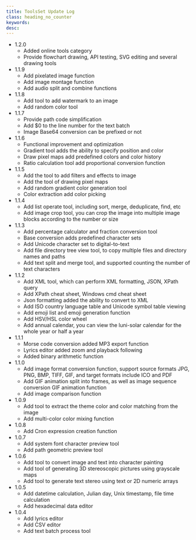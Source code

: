 ```yaml
---
title: ToolsSet Update Log
class: heading_no_counter
keywords: 
desc: 
---
```

* 1.2.0
  * Added online tools category
  * Provide flowchart drawing, API testing, SVG editing and several drawing tools
* 1.1.9
  * Add pixelated image function
  * Add image montage function
  * Add audio split and combine functions
* 1.1.8
  * Add tool to add watermark to an image
  * Add random color tool
* 1.1.7
  * Provide path code simplification
  * Add $0 to the line number for the text batch
  * Image Base64 conversion can be prefixed or not
* 1.1.6
  * Functional improvement and optimization
  * Gradient tool adds the ability to specify position and color
  * Draw pixel maps add predefined colors and color history
  * Ratio calculation tool add proportional conversion function 
* 1.1.5
  * Add the tool to add filters and effects to image
  * Add the tool of drawing pixel maps
  * Add random gradient color generation tool
  * Color extraction add color picking
* 1.1.4
  * Add list operate tool, including sort, merge, deduplicate, find, etc
  * Add image crop tool, you can crop the image into multiple image blocks according to the number or size
* 1.1.3
  * Add percentage calculator and fraction conversion tool
  * Base conversion adds predefined character sets
  * Add Unicode character set to digital-to-text
  * Add file directory tree view tool, to copy multiple files and directory names and paths
  * Add text split and merge tool, and supported counting the number of text characters
* 1.1.2
  * Add XML tool, which can perform XML formatting, JSON, XPath query
  * Add XPath cheat sheet, Windows cmd cheat sheet
  * Json formatting added the ability to convert to XML
  * Add ISO country language table and Unicode symbol table viewing
  * Add emoji list and emoji generation function
  * Add HSV/HSL color wheel
  * Add annual calendar, you can view the luni-solar calendar for the whole year or half a year
* 1.1.1
  * Morse code conversion added MP3 export function
  * Lyrics editor added zoom and playback following
  * Added binary arithmetic function
* 1.1.0
  * Add image format conversion function, support source formats JPG, PNG, BMP, TIFF, GIF, and target formats include ICO and PDF
  * Add GIF animation split into frames, as well as image sequence conversion GIF animation function
  * Add image comparison function
* 1.0.9
  * Add tool to extract the theme color and color matching from the image
  * Add multi-color color mixing function
* 1.0.8
  * Add Cron expression creation function
* 1.0.7
  * Add system font character preview tool
  * Add path geometric preview tool
* 1.0.6
  * Add tool to convert image and text into character painting
  * Add tool of generating 3D stereoscopic pictures using grayscale maps
  * Add tool to generate text stereo using text or 2D numeric arrays
* 1.0.5
  * Add datetime calculation, Julian day, Unix timestamp, file time calculation
  * Add hexadecimal data editor
* 1.0.4
  * Add lyrics editor
  * Add CSV editor
  * Add text batch process tool